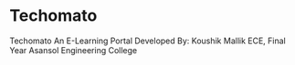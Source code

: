 # Techomato
Techomato
An E-Learning Portal
Developed By: 
Koushik Mallik
ECE, Final Year
Asansol Engineering College
